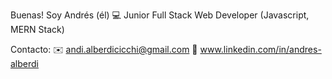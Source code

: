 Buenas! 
Soy Andrés (él)
:computer: Junior Full Stack Web Developer 
(Javascript, MERN Stack)

Contacto:
:envelope: andi.alberdicicchi@gmail.com
:pushpin: www.linkedin.com/in/andres-alberdi

<!--
**rid3/rid3** is a ✨ _special_ ✨ repository because its `README.md` (this file) appears on your GitHub profile.

Here are some ideas to get you started:

- 🔭 I’m currently working on ...
- 🌱 I’m currently learning ...
- 👯 I’m looking to collaborate on ...
- 🤔 I’m looking for help with ...
- 💬 Ask me about ...
- 📫 How to reach me: ...
- 😄 Pronouns: ...
- ⚡ Fun fact: ...
-->
